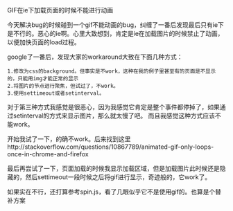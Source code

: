 GIF在ie下加载页面的时候不能进行动画

今天解决bug的时候碰到一个gif不能动画的bug，纠缠了一番后发现最后只有ie下是不行的。恶心的ie啊。心里大致想到，肯定是ie在加载图片的时候禁止了动画，以便加快页面的load过程。

google了一番后，发现大家的workaround大致在下面几种方式：

    1.修改为css的background。但事实是不work，这种在我的例子里甚至有的页面是不显示的，只能用img才能正常的显示
    2.将图片的节点进行聚焦，但试过了，不work。
    3.使用settimeout或者setinterval。

对于第三种方式我感觉是很恶心，因为我感觉它肯定是整个事件都停掉了，如果通过setinterval的方式来显示图片，那么就太慢了吧。
而且我感觉这种方式应该不能work。

开始我试了一下，的确不work。后来找到这里http://stackoverflow.com/questions/10867789/animated-gif-only-loops-once-in-chrome-and-firefox

最后再尝试了一下，页面加载的时候我显示加载区域，但是加载图片此时候还是隐藏的，然后settimeout一段时候之后将gif进行显示，奇迹般的，它work了。

如果实在不行，还打算参考spin.js，看了几眼似乎它不是使用gif的。也算是个替补方案